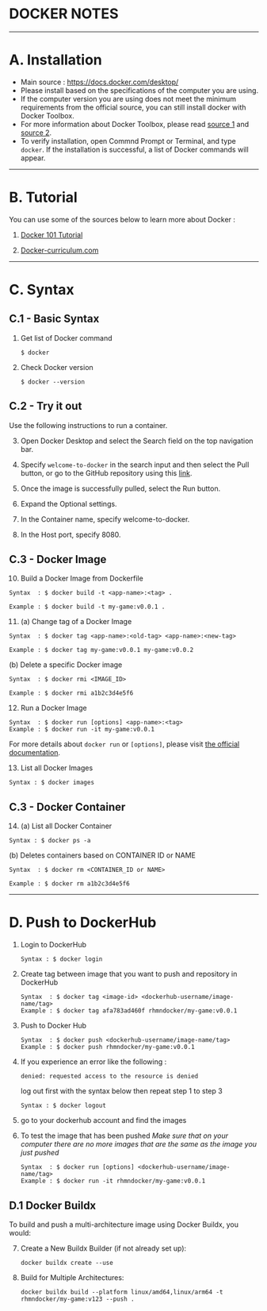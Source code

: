 # DOCKER NOTES

---
# A. Installation
- Main source : https://docs.docker.com/desktop/
- Please install based on the specifications of the computer you are using.
- If the computer version you are using does not meet the minimum requirements from the official source, you can still install docker with Docker Toolbox. 
- For more information about Docker Toolbox, please read [source 1](https://www.upwork.com/resources/docker-toolbox) and [source 2](https://nickjanetakis.com/blog/should-you-use-the-docker-toolbox-or-docker-for-mac-windows).
- To verify installation, open Commnd Prompt or Terminal, and type `docker`. If the installation is successful, a list of Docker commands will appear.

---
# B. Tutorial
You can use some of the sources below to learn more about Docker :
1. [Docker 101 Tutorial](https://www.docker.com/101-tutorial/)
   
2. [Docker-curriculum.com](https://docker-curriculum.com/)

---
# C. Syntax
## C.1 - Basic Syntax
1. Get list of Docker command
   ```
   $ docker
   ```

2. Check Docker version
   ```
   $ docker --version
   ```

## C.2 - Try it out
Use the following instructions to run a container.

3. Open Docker Desktop and select the Search field on the top navigation bar.

4. Specify `welcome-to-docker` in the search input and then select the Pull button, or go to the GitHub repository using this [link](https://github.com/docker/welcome-to-docker).
5. Once the image is successfully pulled, select the Run button.

6. Expand the Optional settings.

7. In the Container name, specify welcome-to-docker.

8. In the Host port, specify 8080. 

## C.3 - Docker Image
10. Build a Docker Image from Dockerfile
   ```
   Syntax  : $ docker build -t <app-name>:<tag> .
   
   Example : $ docker build -t my-game:v0.0.1 .
   ```

11. (a) Change tag of a Docker Image
   ```
   Syntax  : $ docker tag <app-name>:<old-tag> <app-name>:<new-tag>

   Example : $ docker tag my-game:v0.0.1 my-game:v0.0.2
   ```

   (b) Delete a specific Docker image
   ```
   Syntax  : $ docker rmi <IMAGE_ID>

   Example : $ docker rmi a1b2c3d4e5f6
   ```

12. Run a Docker Image
   ```
   Syntax  : $ docker run [options] <app-name>:<tag>
   Example : $ docker run -it my-game:v0.0.1
   ```
   For more details about `docker run` or `[options]`, please visit [the official documentation](https://docs.docker.com/engine/reference/run/).

13. List all Docker Images
   ```
   Syntax : $ docker images
   ```

## C.3 - Docker Container


14. (a) List all Docker Container
   ```
   Syntax : $ docker ps -a
   ```

   (b) Deletes containers based on CONTAINER ID or NAME
   
   ```
   Syntax  : $ docker rm <CONTAINER_ID or NAME>

   Example : $ docker rm a1b2c3d4e5f6

   ```
---
# D. Push to DockerHub
1. Login to DockerHub
   ```
   Syntax : $ docker login
   ```

2. Create tag between image that you want to push and repository in DockerHub
   ```
   Syntax  : $ docker tag <image-id> <dockerhub-username/image-name/tag>
   Example : $ docker tag afa783ad460f rhmndocker/my-game:v0.0.1
   ```
   
3. Push to Docker Hub
   ```
   Syntax  : $ docker push <dockerhub-username/image-name/tag>
   Example : $ docker push rhmndocker/my-game:v0.0.1
   ```

4. If you experience an error like the following :
   ```
   denied: requested access to the resource is denied
   ```
   
   log out first with the syntax below then repeat step 1 to step 3
   ```
   Syntax : $ docker logout
   ```
5. go to your dockerhub account and find the images

6. To test the image that has been pushed
   *Make sure that on your computer there are no more images that are the same as the image you just pushed*
   ```
   Syntax  : $ docker run [options] <dockerhub-username/image-name/tag>
   Example : $ docker run -it rhmndocker/my-game:v0.0.1
   ```
## D.1 Docker Buildx
   To build and push a multi-architecture image using Docker Buildx, you would:
   
7. Create a New Buildx Builder (if not already set up):
   ```
   docker buildx create --use
   ```

8. Build for Multiple Architectures:
   ```
   docker buildx build --platform linux/amd64,linux/arm64 -t rhmndocker/my-game:v123 --push .

   ```
